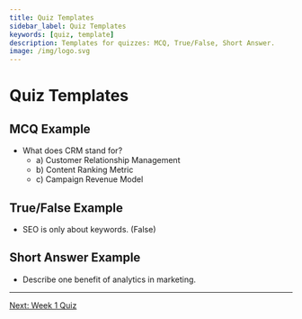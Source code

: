 ```yaml
---
title: Quiz Templates
sidebar_label: Quiz Templates
keywords: [quiz, template]
description: Templates for quizzes: MCQ, True/False, Short Answer.
image: /img/logo.svg
---
```


# Quiz Templates

## MCQ Example
- What does CRM stand for?
  - a) Customer Relationship Management
  - b) Content Ranking Metric
  - c) Campaign Revenue Model

## True/False Example
- SEO is only about keywords. (False)

## Short Answer Example
- Describe one benefit of analytics in marketing.

---

[Next: Week 1 Quiz](week1-quiz.md)
